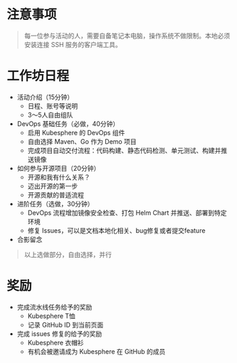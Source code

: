 <!--
# 场地要求
* 人数规模：30
* 每人一个桌子（用于放笔记本）、插板
* WI-FI

# 计算资源
* 每人一个 QingCloud 账号，充值够3～10个小时使用
* 提前给每个账号把 QKE 创建好

# 城市
北京
-->

# 注意事项
> 每一位参与活动的人，需要自备笔记本电脑，操作系统不做限制。本地必须安装连接 SSH 服务的客户端工具。

# 工作坊日程
* 活动介绍（15分钟）
  * 日程、账号等说明
  * 3～5人自由组队
* DevOps 基础任务（必做，40分钟）
  * 启用 Kubesphere 的 DevOps 组件
  * 自由选择 Maven、Go 作为 Demo 项目
  * 完成项目自动交付流程：代码构建、静态代码检测、单元测试、构建并推送镜像
* 如何参与开源项目（20分钟）
  * 开源和我有什么关系？
  * 迈出开源的第一步
  * 开源贡献的普适流程
* 进阶任务（选做，30分钟）
  * DevOps 流程增加镜像安全检查、打包 Helm Chart 并推送、部署到特定环境
  * 修复 Issues，可以是文档本地化相关、bug修复或者提交feature
* 合影留念

> 以上选做部分，自由选择，并行

# 奖励
* 完成流水线任务给予的奖励
  * Kubesphere T恤
  * 记录 GitHub ID 到当前页面
* 完成 issues 修复的给予的奖励
  * Kubesphere 衣帽衫
  * 有机会被邀请成为 Kubesphere 在 GitHub 的成员
